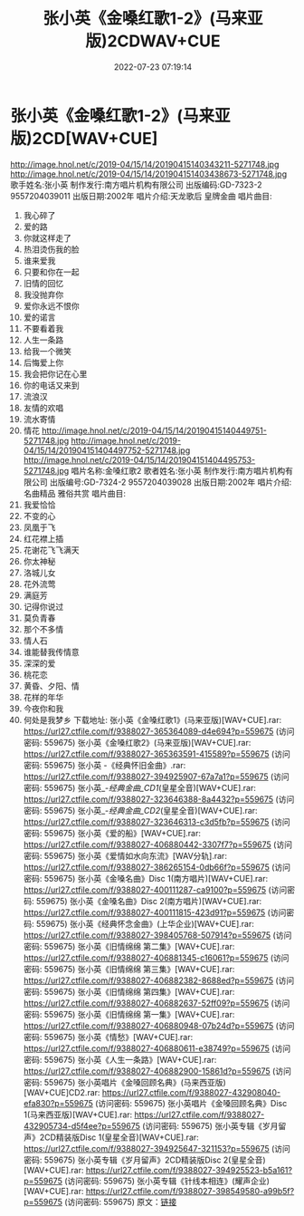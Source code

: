 ﻿---
title: 张小英《金嗓红歌1-2》(马来亚版)2CDWAV+CUE
date: 2022-07-23 07:19:14
categories: WAV车载音乐、镜像
tags: 华语中文
---
# 张小英《金嗓红歌1-2》(马来亚版)2CD[WAV+CUE]

http://image.hnol.net/c/2019-04/15/14/20190415140343211-5271748.jpg
http://image.hnol.net/c/2019-04/15/14/201904151403438673-5271748.jpg
歌手姓名:张小英
制作发行:南方唱片机构有限公司
出版编码:GD-7323-2 9557204039011
出版日期:2002年
唱片介绍:天龙歌后 皇牌金曲
唱片曲目:
01. 我心碎了
02. 爱的路
03. 你就这样走了
04. 热泪烫伤我的脸
05. 谁来爱我
06. 只要和你在一起
07. 旧情的回忆
08. 我没抛弃你
09. 爱你永远不恨你
10. 爱的诺言
11. 不要看着我
12. 人生一条路
13. 给我一个微笑
14. 后悔爱上你
15. 我会把你记在心里
16. 你的电话又来到
17. 流浪汉
18. 友情的欢唱
19. 流水寄情
20. 情花
http://image.hnol.net/c/2019-04/15/14/20190415140449751-5271748.jpg
http://image.hnol.net/c/2019-04/15/14/201904151404497752-5271748.jpg
http://image.hnol.net/c/2019-04/15/14/201904151404495753-5271748.jpg
唱片名称:金嗓红歌2
歌者姓名:张小英
制作发行:南方唱片机构有限公司
出版编号:GD-7324-2 9557204039028
出版日期:2002年
唱片介绍:名曲精品 雅俗共赏
唱片曲目:
01. 我爱恰恰
02. 不变的心
03. 凤凰于飞
04. 红花襟上插
05. 花谢花飞飞满天
06. 你太神秘
07. 洛城儿女
08. 花外流莺
09. 满庭芳
10. 记得你说过
11. 莫负青春
12. 那个不多情
13. 情人石
14. 谁能替我传情意
15. 深深的爱
16. 桃花恋
17. 黄昏、夕阳、情
18. 花样的年华
19. 今夜你和我
20. 何处是我梦乡
下载地址:
张小英《金嗓红歌1》(马来亚版)[WAV+CUE].rar: https://url27.ctfile.com/f/9388027-365364089-d4e694?p=559675
(访问密码: 559675)
张小英《金嗓红歌2》(马来亚版)[WAV+CUE].rar: https://url27.ctfile.com/f/9388027-365363591-415589?p=559675
(访问密码: 559675)
张小英 -《经典怀旧金曲》.rar: https://url27.ctfile.com/f/9388027-394925907-67a7a1?p=559675
(访问密码: 559675)
张小英_-_经典金曲_CD1_(皇星全音)[WAV+CUE].rar: https://url27.ctfile.com/f/9388027-323646388-8a4432?p=559675
(访问密码: 559675)
张小英_-_经典金曲_CD2_(皇星全音)[WAV+CUE].rar: https://url27.ctfile.com/f/9388027-323646313-c3d5fb?p=559675
(访问密码: 559675)
张小英《爱的船》[WAV+CUE].rar: https://url27.ctfile.com/f/9388027-406880442-3307f7?p=559675
(访问密码: 559675)
张小英《爱情如水向东流》[WAV分轨].rar: https://url27.ctfile.com/f/9388027-386265154-0db66f?p=559675
(访问密码: 559675)
张小英《金嗓名曲》Disc 1(南方唱片)[WAV+CUE].rar: https://url27.ctfile.com/f/9388027-400111287-ca9100?p=559675
(访问密码: 559675)
张小英《金嗓名曲》Disc 2(南方唱片)[WAV+CUE].rar: https://url27.ctfile.com/f/9388027-400111815-423d91?p=559675
(访问密码: 559675)
张小英《经典怀念金曲》(上华企业)[WAV+CUE].rar: https://url27.ctfile.com/f/9388027-398405768-507914?p=559675
(访问密码: 559675)
张小英《旧情绵绵 第二集》[WAV+CUE].rar: https://url27.ctfile.com/f/9388027-406881345-c16061?p=559675
(访问密码: 559675)
张小英《旧情绵绵 第三集》[WAV+CUE].rar: https://url27.ctfile.com/f/9388027-406882382-8688ed?p=559675
(访问密码: 559675)
张小英《旧情绵绵 第四集》[WAV+CUE].rar: https://url27.ctfile.com/f/9388027-406882637-52ff09?p=559675
(访问密码: 559675)
张小英《旧情绵绵 第一集》[WAV+CUE].rar: https://url27.ctfile.com/f/9388027-406880948-07b24d?p=559675
(访问密码: 559675)
张小英《情愁》[WAV+CUE].rar: https://url27.ctfile.com/f/9388027-406880611-e38749?p=559675
(访问密码: 559675)
张小英《人生一条路》[WAV+CUE].rar: https://url27.ctfile.com/f/9388027-406882900-15861d?p=559675
(访问密码: 559675)
张小英唱片《金嗓回顾名典》(马来西亚版)[WAV+CUE]CD2.rar: https://url27.ctfile.com/f/9388027-432908040-efa830?p=559675
(访问密码: 559675)
张小英唱片《金嗓回顾名典》Disc 1(马来西亚版)[WAV+CUE].rar: https://url27.ctfile.com/f/9388027-432905734-d5f4ee?p=559675
(访问密码: 559675)
张小英专辑《岁月留声》2CD精装版Disc 1(皇星全音)[WAV+CUE].rar: https://url27.ctfile.com/f/9388027-394925647-321153?p=559675
(访问密码: 559675)
张小英专辑《岁月留声》2CD精装版Disc 2(皇星全音)[WAV+CUE].rar: https://url27.ctfile.com/f/9388027-394925523-b5a161?p=559675
(访问密码: 559675)
张小英专辑《针线本相连》(耀声企业)[WAV+CUE].rar: https://url27.ctfile.com/f/9388027-398549580-a99b5f?p=559675
(访问密码: 559675)
原文：[链接](https://blog.sina.com.cn/s/blog_1647c7e7601030yi7.html)